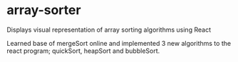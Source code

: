 # array-sorter
Displays visual representation of array sorting algorithms using React

Learned base of mergeSort online and implemented 3 new algorithms to the react program; quickSort, heapSort and bubbleSort.
